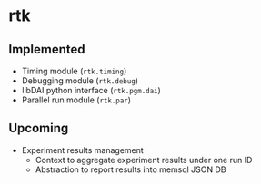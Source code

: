# rtk

## Implemented
* Timing module (`rtk.timing`)
* Debugging module (`rtk.debug`)
* libDAI python interface (`rtk.pgm.dai`)
* Parallel run module (`rtk.par`)

## Upcoming
* Experiment results management
  * Context to aggregate experiment results under one run ID
  * Abstraction to report results into memsql JSON DB
